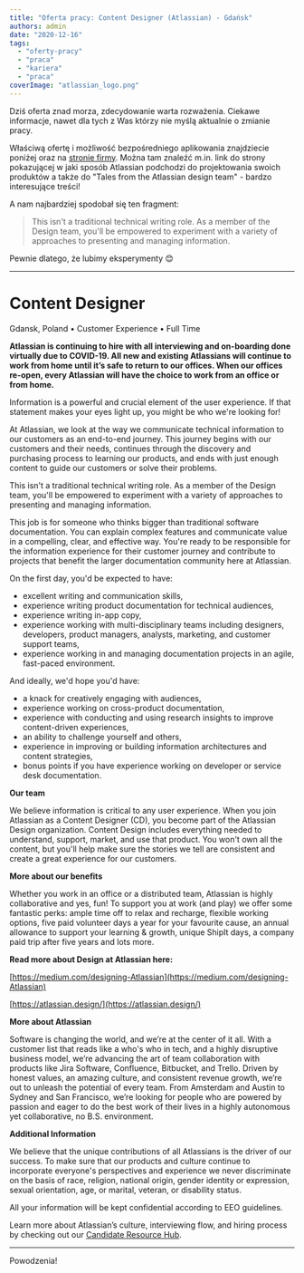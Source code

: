 ```yaml
---
title: "Oferta pracy: Content Designer (Atlassian) - Gdańsk"
authors: admin
date: "2020-12-16"
tags:
  - "oferty-pracy"
  - "praca"
  - "kariera"
  - "praca"
coverImage: "atlassian_logo.png"
---
```


Dziś oferta znad morza, zdecydowanie warta rozważenia. Ciekawe informacje, nawet
dla tych z Was którzy nie myślą aktualnie o zmianie pracy.

Właściwą ofertę i możliwość bezpośredniego aplikowania znajdziecie poniżej oraz
na
[stronie firmy](https://www.atlassian.com/company/careers/detail/20cf0aba-a344-4762-9914-d89d1afdee85).
Można tam znaleźć m.in. link do strony pokazującej w jaki sposób Atlassian
podchodzi do projektowania swoich produktów a także do "Tales from the Atlassian
design team" - bardzo interesujące treści!

A nam najbardziej spodobał się ten fragment:

> This isn't a traditional technical writing role. As a member of the Design
> team, you'll be empowered to experiment with a variety of approaches to
> presenting and managing information.

Pewnie dlatego, że lubimy eksperymenty 😊

---

# Content Designer

Gdansk, Poland • Customer Experience • Full Time

**Atlassian is continuing to hire with all interviewing and on-boarding done
virtually due to COVID-19. All new and existing Atlassians will continue to work
from home until it’s safe to return to our offices. When our offices re-open,
every Atlassian will have the choice to work from an office or from home.**

Information is a powerful and crucial element of the user experience. If that
statement makes your eyes light up, you might be who we're looking for!

At Atlassian, we look at the way we communicate technical information to our
customers as an end-to-end journey. This journey begins with our customers and
their needs, continues through the discovery and purchasing process to learning
our products, and ends with just enough content to guide our customers or solve
their problems.

This isn't a traditional technical writing role. As a member of the Design team,
you'll be empowered to experiment with a variety of approaches to presenting and
managing information.

This job is for someone who thinks bigger than traditional software
documentation. You can explain complex features and communicate value in a
compelling, clear, and effective way. You're ready to be responsible for the
information experience for their customer journey and contribute to projects
that benefit the larger documentation community here at Atlassian.

On the first day, you'd be expected to have:

- excellent writing and communication skills,
- experience writing product documentation for technical audiences,
- experience writing in-app copy,
- experience working with multi-disciplinary teams including designers,
  developers, product managers, analysts, marketing, and customer support teams,
- experience working in and managing documentation projects in an agile,
  fast-paced environment.

And ideally, we'd hope you'd have:

- a knack for creatively engaging with audiences,
- experience working on cross-product documentation,
- experience with conducting and using research insights to improve
  content-driven experiences,
- an ability to challenge yourself and others,
- experience in improving or building information architectures and content
  strategies,
- bonus points if you have experience working on developer or service desk
  documentation.

**Our team**

We believe information is critical to any user experience. When you join
Atlassian as a Content Designer (CD), you become part of the Atlassian Design
organization. Content Design includes everything needed to understand, support,
market, and use that product. You won't own all the content, but you'll help
make sure the stories we tell are consistent and create a great experience for
our customers.

**More about our benefits**

Whether you work in an office or a distributed team, Atlassian is highly
collaborative and yes, fun! To support you at work (and play) we offer some
fantastic perks: ample time off to relax and recharge, flexible working options,
five paid volunteer days a year for your favourite cause, an annual allowance to
support your learning & growth, unique ShipIt days, a company paid trip after
five years and lots more.

**Read more about Design at Atlassian here:**

[https://medium.com/designing-Atlassian](https://medium.com/designing-Atlassian)

[https://atlassian.design/](https://atlassian.design/)

**More about Atlassian**

Software is changing the world, and we’re at the center of it all. With a
customer list that reads like a who's who in tech, and a highly disruptive
business model, we’re advancing the art of team collaboration with products like
Jira Software, Confluence, Bitbucket, and Trello. Driven by honest values, an
amazing culture, and consistent revenue growth, we’re out to unleash the
potential of every team. From Amsterdam and Austin to Sydney and San Francisco,
we’re looking for people who are powered by passion and eager to do the best
work of their lives in a highly autonomous yet collaborative, no B.S.
environment.

**Additional Information**

We believe that the unique contributions of all Atlassians is the driver of our
success. To make sure that our products and culture continue to incorporate
everyone's perspectives and experience we never discriminate on the basis of
race, religion, national origin, gender identity or expression, sexual
orientation, age, or marital, veteran, or disability status.

All your information will be kept confidential according to EEO guidelines.

Learn more about Atlassian’s culture, interviewing flow, and hiring process by
checking out
our [Candidate Resource Hub](https://www.atlassian.com/company/careers/resources).

---

Powodzenia!
